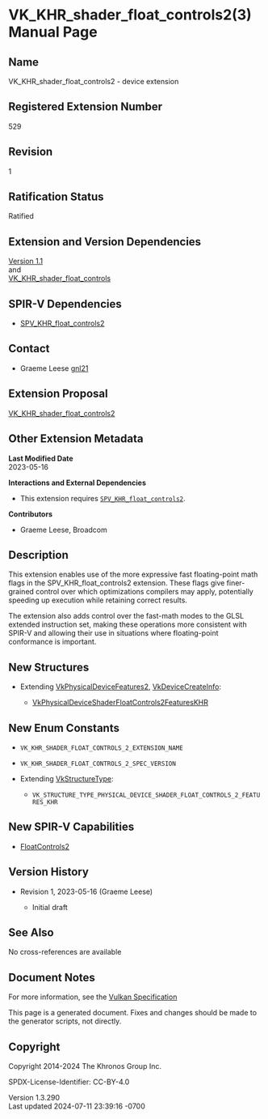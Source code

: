 # VK_KHR_shader_float_controls2(3) Manual Page

## Name

VK_KHR_shader_float_controls2 - device extension



## <a href="#_registered_extension_number" class="anchor"></a>Registered Extension Number

529

## <a href="#_revision" class="anchor"></a>Revision

1

## <a href="#_ratification_status" class="anchor"></a>Ratification Status

Ratified

## <a href="#_extension_and_version_dependencies" class="anchor"></a>Extension and Version Dependencies

[Version 1.1](#versions-1.1)  
and  
[VK_KHR_shader_float_controls](https://registry.khronos.org/vulkan/specs/1.3-extensions/man/html/VK_KHR_shader_float_controls.html)  

## <a href="#_spir_v_dependencies" class="anchor"></a>SPIR-V Dependencies

- [SPV_KHR_float_controls2](https://htmlpreview.github.io/?https://github.com/KhronosGroup/SPIRV-Registry/blob/main/extensions/KHR/SPV_KHR_float_controls2.html)

## <a href="#_contact" class="anchor"></a>Contact

- Graeme Leese <a
  href="https://github.com/KhronosGroup/Vulkan-Docs/issues/new?body=%5BVK_KHR_shader_float_controls2%5D%20@gnl21%0A*Here%20describe%20the%20issue%20or%20question%20you%20have%20about%20the%20VK_KHR_shader_float_controls2%20extension*"
  target="_blank" rel="nofollow noopener"><em></em>gnl21</a>

## <a href="#_extension_proposal" class="anchor"></a>Extension Proposal

[VK_KHR_shader_float_controls2](https://github.com/KhronosGroup/Vulkan-Docs/tree/main/proposals/VK_KHR_shader_float_controls2.adoc)

## <a href="#_other_extension_metadata" class="anchor"></a>Other Extension Metadata

**Last Modified Date**  
2023-05-16

**Interactions and External Dependencies**  
- This extension requires
  [`SPV_KHR_float_controls2`](https://htmlpreview.github.io/?https://github.com/KhronosGroup/SPIRV-Registry/blob/main/extensions/KHR/SPV_KHR_float_controls2.html).

**Contributors**  
- Graeme Leese, Broadcom

## <a href="#_description" class="anchor"></a>Description

This extension enables use of the more expressive fast floating-point
math flags in the SPV_KHR_float_controls2 extension. These flags give
finer- grained control over which optimizations compilers may apply,
potentially speeding up execution while retaining correct results.

The extension also adds control over the fast-math modes to the GLSL
extended instruction set, making these operations more consistent with
SPIR-V and allowing their use in situations where floating-point
conformance is important.

## <a href="#_new_structures" class="anchor"></a>New Structures

- Extending [VkPhysicalDeviceFeatures2](https://registry.khronos.org/vulkan/specs/1.3-extensions/man/html/VkPhysicalDeviceFeatures2.html),
  [VkDeviceCreateInfo](https://registry.khronos.org/vulkan/specs/1.3-extensions/man/html/VkDeviceCreateInfo.html):

  - [VkPhysicalDeviceShaderFloatControls2FeaturesKHR](https://registry.khronos.org/vulkan/specs/1.3-extensions/man/html/VkPhysicalDeviceShaderFloatControls2FeaturesKHR.html)

## <a href="#_new_enum_constants" class="anchor"></a>New Enum Constants

- `VK_KHR_SHADER_FLOAT_CONTROLS_2_EXTENSION_NAME`

- `VK_KHR_SHADER_FLOAT_CONTROLS_2_SPEC_VERSION`

- Extending [VkStructureType](https://registry.khronos.org/vulkan/specs/1.3-extensions/man/html/VkStructureType.html):

  - `VK_STRUCTURE_TYPE_PHYSICAL_DEVICE_SHADER_FLOAT_CONTROLS_2_FEATURES_KHR`

## <a href="#_new_spir_v_capabilities" class="anchor"></a>New SPIR-V Capabilities

- <a
  href="https://registry.khronos.org/vulkan/specs/1.3-extensions/html/vkspec.html#spirvenv-capabilities-table-FloatControls2"
  target="_blank" rel="noopener">FloatControls2</a>

## <a href="#_version_history" class="anchor"></a>Version History

- Revision 1, 2023-05-16 (Graeme Leese)

  - Initial draft

## <a href="#_see_also" class="anchor"></a>See Also

No cross-references are available

## <a href="#_document_notes" class="anchor"></a>Document Notes

For more information, see the <a
href="https://registry.khronos.org/vulkan/specs/1.3-extensions/html/vkspec.html#VK_KHR_shader_float_controls2"
target="_blank" rel="noopener">Vulkan Specification</a>

This page is a generated document. Fixes and changes should be made to
the generator scripts, not directly.

## <a href="#_copyright" class="anchor"></a>Copyright

Copyright 2014-2024 The Khronos Group Inc.

SPDX-License-Identifier: CC-BY-4.0

Version 1.3.290  
Last updated 2024-07-11 23:39:16 -0700
